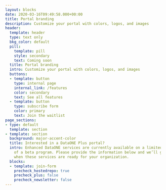 ```yaml
---
layout: blocks
date: 2020-03-16T09:49:58.000+00:00
title: Portal branding
description: Customize your portal with colors, logos, and images
header:
  template: header
  type: text only
  bkg_color: default
  pill:
    template: pill
    style: secondary
    text: Coming soon
  title: Portal branding
  intro: Customize your portal with colors, logos, and images
  buttons:
  - template: button
    type: internal page
    internal_link: /features
    color: secondary
    text: See all features
  - template: button
    type: subscribe form
    color: primary
    text: Join the waitlist
page_sections:
- type: default
  template: section
- template: section
  background: major-accent-color
  title: Interested in a DataONE Plus portal?
  intro: Enhanced DataONE services are currently available on a limited basis as part
    of a beta program. Please provide the information below and we’ll get in touch
    when these services are ready for your organization.
  blocks:
  - template: join-form
    precheck_hostedrepo: true
    precheck_plus: false
    precheck_newsletter: false
---
```

